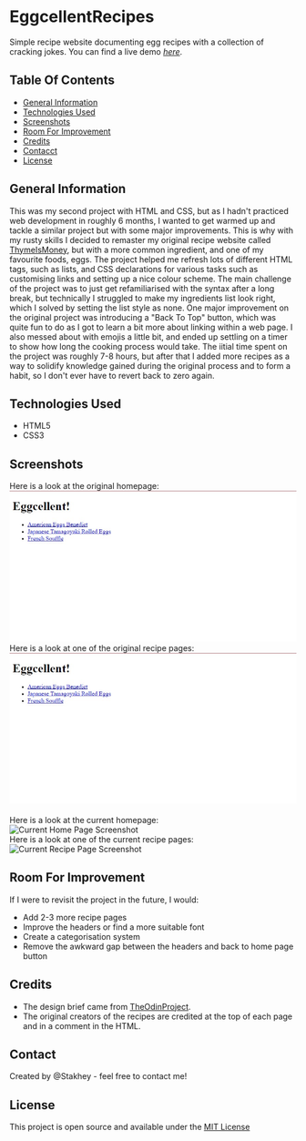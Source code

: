 # EggcellentRecipes
Simple recipe website documenting egg recipes with a collection of cracking jokes. 
You can find a live demo [_here_](https://stakhey.github.io/EggcellentRecipes/). 
## Table Of Contents
- [General Information](#general-information)
- [Technologies Used](#technologies-used)
- [Screenshots](#screenshots)
- [Room For Improvement](#room-for-improvement) 
- [Credits](#acredits) 
- [Contacct](#contact) 
- [License](#license)  
## General Information
This was my second project with HTML and CSS, but as I hadn't practiced web development in roughly 6 months, I wanted to get warmed up and tackle a similar project but with some major improvements. This is why with my rusty skills I decided to remaster my original recipe website called [ThymeIsMoney](https://stakhey.github.io/ThymeIsMoney/), but with a more common ingredient, and one of my favourite foods, eggs. The project helped me refresh lots of different HTML tags, such as lists, and CSS declarations for various tasks such as customising links and setting up a nice colour scheme. The main challenge of the project was to just get refamiliarised with the syntax after a long break, but technically I struggled to make my ingredients list look right, which I solved by setting the list style as none. One major improvement on the original project was introducing a "Back To Top" button, which was quite fun to do as I got to learn a bit more about linking within a web page. I also messed about with emojis a little bit, and ended up settling on a timer to show how long the cooking process would take. The iitial time spent on the project was roughly 7-8 hours, but after that I added more recipes as a way to solidify knowledge gained during the original process and to form a habit, so I don't ever have to revert back to zero again.
## Technologies Used 
- HTML5 
- CSS3
## Screenshots 
Here is a look at the original homepage: <br>
![Original Home Page Screenshot](./images/ogscreenshot.jpg) <br>
Here is a look at one of the original recipe pages: <br>
![Original Recipe Page Screenshot](./images/ogscreenshot.jpg)<br><br>
Here is a look at the current homepage: <br>
![Current Home Page Screenshot](#) <br> 
Here is a look at one of the current recipe pages: <br> 
![Current Recipe Page Screenshot](#) 
## Room For Improvement 
If I were to revisit the project in the future, I would: 
- Add 2-3 more recipe pages
- Improve the headers or find a more suitable font
- Create a categorisation system 
- Remove the awkward gap between the headers and back to home page button
## Credits
- The design brief came from [TheOdinProject](https://www.theodinproject.com/). 
- The original creators of the recipes are credited at the top of each page and in a comment in the HTML.
## Contact
Created by @Stakhey - feel free to contact me! 
## License 
This project is open source and available under the [MIT License](https://choosealicense.com/licenses/mit/)